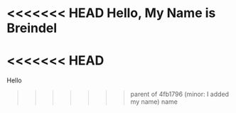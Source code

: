 <<<<<<< HEAD
Hello, My Name is Breindel
=======
<<<<<<< HEAD
=======
Hello
>>>>>>> parent of 4fb1796 (minor: I added my name)
>>>>>>> name
